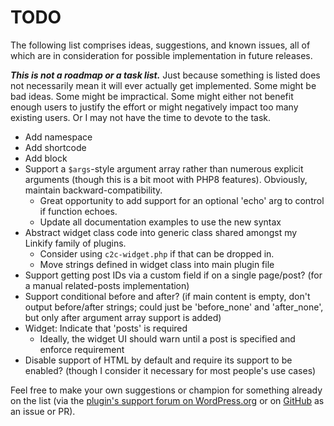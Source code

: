 # TODO

The following list comprises ideas, suggestions, and known issues, all of which are in consideration for possible implementation in future releases.

***This is not a roadmap or a task list.*** Just because something is listed does not necessarily mean it will ever actually get implemented. Some might be bad ideas. Some might be impractical. Some might either not benefit enough users to justify the effort or might negatively impact too many existing users. Or I may not have the time to devote to the task.

* Add namespace
* Add shortcode
* Add block
* Support a `$args`-style argument array rather than numerous explicit arguments (though this is a bit moot with PHP8 features). Obviously, maintain backward-compatibility.
  * Great opportunity to add support for an optional 'echo' arg to control if function echoes.
  * Update all documentation examples to use the new syntax
* Abstract widget class code into generic class shared amongst my Linkify family of plugins.
  * Consider using `c2c-widget.php` if that can be dropped in.
  * Move strings defined in widget class into main plugin file
* Support getting post IDs via a custom field if on a single page/post? (for a manual related-posts implementation)
* Support conditional before and after? (if main content is empty, don't output before/after strings; could just be 'before_none' and 'after_none', but only after argument array support is added)
* Widget: Indicate that 'posts' is required
  * Ideally, the widget UI should warn until a post is specified and enforce requirement
* Disable support of HTML by default and require its support to be enabled? (though I consider it necessary for most people's use cases)

Feel free to make your own suggestions or champion for something already on the list (via the [plugin's support forum on WordPress.org](https://wordpress.org/support/plugin/linkify-posts/) or on [GitHub](https://github.com/coffee2code/linkify-posts/) as an issue or PR).